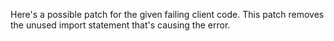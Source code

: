 Here's a possible patch for the given failing client code. This patch removes the unused import statement that's causing the error.

```java
```